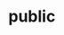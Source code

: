 # public

<!DOCTYPE html>
<html>
  <head>
    <meta charset= "utf-8">
    <title>Black Goose Bistro</title>
  </head>
  
</html>
